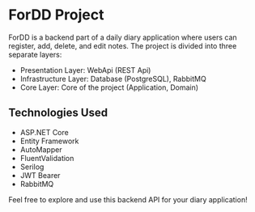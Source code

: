 # ForDD Project

ForDD is a backend part of a daily diary application where users can register, add, delete, and edit notes. The project is divided into three separate layers:

- Presentation Layer: WebApi (REST Api)
- Infrastructure Layer: Database (PostgreSQL), RabbitMQ
- Core Layer: Core of the project (Application, Domain)

## Technologies Used

- ASP.NET Core
- Entity Framework
- AutoMapper
- FluentValidation
- Serilog
- JWT Bearer
- RabbitMQ

Feel free to explore and use this backend API for your diary application!

